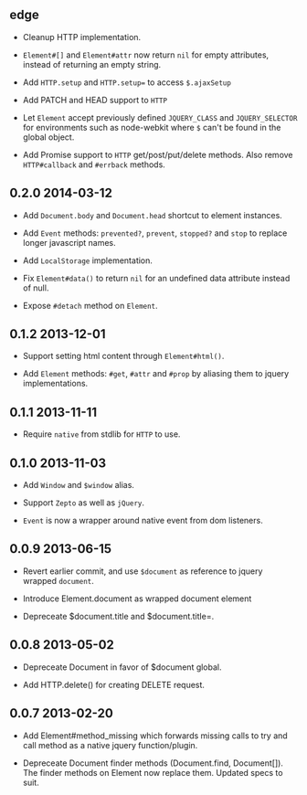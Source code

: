 ## edge

*   Cleanup HTTP implementation.

*   `Element#[]` and `Element#attr` now return `nil` for empty attributes,
    instead of returning an empty string.

*   Add `HTTP.setup` and `HTTP.setup=` to access `$.ajaxSetup`

*   Add PATCH and HEAD support to `HTTP`

*   Let `Element` accept previously defined `JQUERY_CLASS` and `JQUERY_SELECTOR`
    for environments such as node-webkit where `$` can't be found in the global object.

*   Add Promise support to `HTTP` get/post/put/delete methods. Also remove
    `HTTP#callback` and `#errback` methods.

## 0.2.0 2014-03-12

*   Add `Document.body` and `Document.head` shortcut to element instances.

*   Add `Event` methods: `prevented?`, `prevent`, `stopped?` and `stop` to
    replace longer javascript names.

*   Add `LocalStorage` implementation.

*   Fix `Element#data()` to return `nil` for an undefined data attribute
    instead of null.

*   Expose `#detach` method on `Element`.

## 0.1.2 2013-12-01

*   Support setting html content through `Element#html()`.

*   Add `Element` methods: `#get`, `#attr` and `#prop` by aliasing them to
    jquery implementations.

## 0.1.1 2013-11-11

*   Require `native` from stdlib for `HTTP` to use.

## 0.1.0 2013-11-03

*   Add `Window` and `$window` alias.

*   Support `Zepto` as well as `jQuery`.

*   `Event` is now a wrapper around native event from dom listeners.

## 0.0.9 2013-06-15

*   Revert earlier commit, and use `$document` as reference to jquery
    wrapped `document`.

*   Introduce Element.document as wrapped document element

*   Depreceate $document.title and $document.title=.

## 0.0.8 2013-05-02

*   Depreceate Document in favor of $document global.

*   Add HTTP.delete() for creating DELETE request.

## 0.0.7 2013-02-20

*   Add Element#method_missing which forwards missing calls to try and call
    method as a native jquery function/plugin.

*   Depreceate Document finder methods (Document.find, Document[]). The finder
    methods on Element now replace them. Updated specs to suit.

